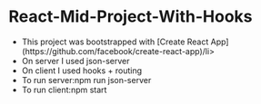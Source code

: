 # React-Mid-Project-With-Hooks

<ul>
 <li> This project was bootstrapped with [Create React App](https://github.com/facebook/create-react-app)/li>

  <li>On server  I used json-server</li>
<li> On client I used hooks + routing</li>
<li>To run server:npm run json-server</li>
<li>To run client:npm start</li>
<ul>
    


